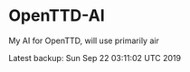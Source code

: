 # OpenTTD-AI
My AI for OpenTTD, will use primarily air

Latest backup: Sun Sep 22 03:11:02 UTC 2019
